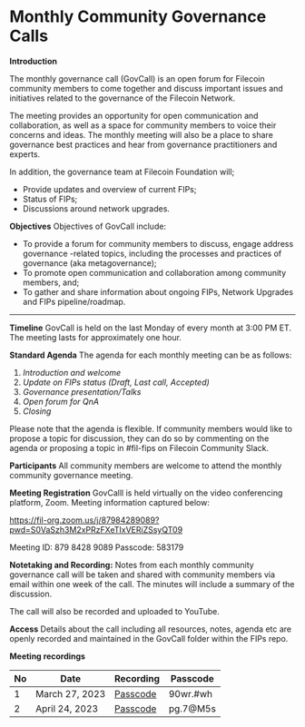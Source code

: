 # Monthly Community Governance Calls 

**Introduction**

The monthly governance call (GovCall) is an open forum for Filecoin community members to come together and discuss important issues and initiatives related to the governance of the Filecoin Network. 

The meeting provides an opportunity for open communication and collaboration, as well as a space for community members to voice their concerns and ideas. The monthly meeting will also be a place to share governance best practices and hear from governance practitioners and experts. 

In addition, the governance team at Filecoin Foundation will; 
* Provide updates and overview of current FIPs;
* Status of FIPs; 
* Discussions around network upgrades. 

**Objectives**
Objectives of GovCall include:  

* To provide a forum for community members to discuss, engage address governance -related topics, including the processes and practices of governance (aka metagovernance);
* To promote open communication and collaboration among community members, and;
* To gather and share information about ongoing FIPs, Network Upgrades and FIPs pipeline/roadmap.

---
**Timeline**
GovCall is held on the last Monday of every month at 3:00 PM ET. The meeting lasts for approximately one hour.

**Standard Agenda**
The agenda for each monthly meeting can be as follows:

1. *Introduction and welcome*
1. *Update on FIPs status (Draft, Last call, Accepted)*
1. *Governance presentation/Talks*
1. *Open forum for QnA*
1. *Closing*

Please note that the agenda is flexible.  If community members would like to propose a topic for discussion, they can do so by commenting on the agenda or proposing a topic in #fil-fips on Filecoin Community Slack. 

**Participants**
All community members are welcome to attend the monthly community governance meeting. 

**Meeting Registration**
GovCalll is held virtually on the video conferencing platform, Zoom. Meeting  information captured below: 

https://fil-org.zoom.us/j/87984289089?pwd=S0VaSzh3M2xPRzFXeTIxVERiZSsyQT09

Meeting ID: 879 8428 9089
Passcode: 583179

**Notetaking and Recording:** 
Notes from each monthly community governance call will be taken and shared with community members via email within one week of the call. The minutes will include a summary of the discussion. 

The call will also be recorded and uploaded to YouTube. 

**Access**
Details about the call including all resources, notes, agenda etc are openly recorded and maintained in the GovCall folder within the FIPs repo. 



**Meeting recordings** 

| No    | Date   | Recording | Passcode |
| ---   | ----   | --------- | -------- |
|   1   | March 27, 2023     | [Passcode](https://fil-org.zoom.us/rec/share/fLp_p8KlbvasrWEK795BTjJ0_sy5qwNhtKsf0sOq973zVEnbW39TbT3KWbK0wuWn.Ai4lNDLBsMJbonWs)      | 90wr.#wh     |
|   2   | April 24, 2023     | [Passcode](https://fil-org.zoom.us/rec/share/JFGDiDU1By9kFTZuT3eFecFX0bk_-VdTaNZdjSf-8TRzbEilYbuvrguAM3sSKGM2.vPf4KlhScZVd1Qko)      | pg.7@M5s   |
